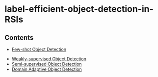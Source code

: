 # label-efficient-object-detection-in-RSIs

## Contents
- [Few-shot Object Detection](./FSOD4RSIs.md)
<!-- - [Zero-shot Object Detection](#Zero-shot-object-detection) -->
- [Weakly-supervised Object Detection](./WSOD4RSIs.md)
- [Semi-supervised Object Detection](./SSOD4RSIs.md)
- [Domain Adaptive Object Detection](./DAOD4RSIs.md)

